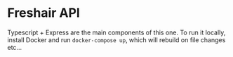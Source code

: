 # Freshair API

Typescript + Express are the main components of this one. To run it locally, install Docker and run `docker-compose up`, which will rebuild on file changes etc...
